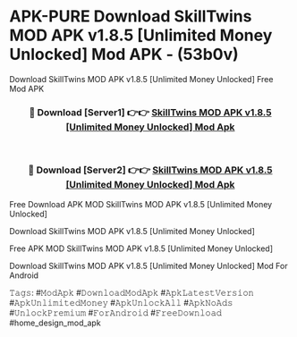 # APK-PURE Download SkillTwins MOD APK v1.8.5 [Unlimited Money Unlocked] Mod APK - (53b0v)
Download SkillTwins MOD APK v1.8.5 [Unlimited Money Unlocked] Free Mod APK

<div align="center">
<h3>🔴 Download [Server1] 👉👉 <a href="https://apk-comot.site?title=SkillTwins_MOD_APK_v1.8.5_[Unlimited_Money_Unlocked]">SkillTwins MOD APK v1.8.5 [Unlimited Money Unlocked] Mod Apk</a></h3><br>

<h3>🔴 Download [Server2] 👉👉 <a href="https://apk-comot.site?title=SkillTwins_MOD_APK_v1.8.5_[Unlimited_Money_Unlocked]">SkillTwins MOD APK v1.8.5 [Unlimited Money Unlocked] Mod Apk</a></h3>
</div>


Free Download APK MOD SkillTwins MOD APK v1.8.5 [Unlimited Money Unlocked]

Download SkillTwins MOD APK v1.8.5 [Unlimited Money Unlocked] 

Free APK MOD SkillTwins MOD APK v1.8.5 [Unlimited Money Unlocked] 

Download SkillTwins MOD APK v1.8.5 [Unlimited Money Unlocked] Mod For Android

𝚃𝚊𝚐𝚜: #𝙼𝚘𝚍𝙰𝚙𝚔 #𝙳𝚘𝚠𝚗𝚕𝚘𝚊𝚍𝙼𝚘𝚍𝙰𝚙𝚔 #𝙰𝚙𝚔𝙻𝚊𝚝𝚎𝚜𝚝𝚅𝚎𝚛𝚜𝚒𝚘𝚗 #𝙰𝚙𝚔𝚄𝚗𝚕𝚒𝚖𝚒𝚝𝚎𝚍𝙼𝚘𝚗𝚎𝚢 #𝙰𝚙𝚔𝚄𝚗𝚕𝚘𝚌𝚔𝙰𝚕𝚕 #𝙰𝚙𝚔𝙽𝚘𝙰𝚍𝚜 #𝚄𝚗𝚕𝚘𝚌𝚔𝙿𝚛𝚎𝚖𝚒𝚞𝚖 #𝙵𝚘𝚛𝙰𝚗𝚍𝚛𝚘𝚒𝚍 #𝙵𝚛𝚎𝚎𝙳𝚘𝚠𝚗𝚕𝚘𝚊𝚍 #home_design_mod_apk